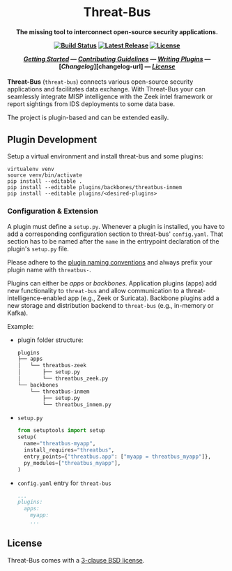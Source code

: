 
<h1 align="center">
  Threat-Bus
</h1>
<h4 align="center">

The missing tool to interconnect open-source security applications.

[![Build Status][ci-badge]][ci-url]
[![Latest Release][latest-release-badge]][latest-release-url]
[![License][license-badge]][license-url]

[_Getting Started_](#getting-started) &mdash;
[_Contributing Guidelines_][contributing-url] &mdash;
[_Writing Plugins_](#Writing-plugins) &mdash;
[_Changelog_][changelog-url] &mdash;
[_License_](#license)

</h4>

**Threat-Bus** (`threat-bus`) connects various open-source security applications
and facilitates data exchange. With Threat-Bus your can seamlessly integrate
MISP intelligence with the Zeek intel framework or report sightings from IDS
deployments to some data base.

The project is plugin-based and can be extended easily.


## Plugin Development

Setup a virtual environment and install threat-bus and some plugins:
```
virtualenv venv
source venv/bin/activate
pip install --editable .
pip install --editable plugins/backbones/threatbus-inmem
pip install --editable plugins/<desired-plugins>
```

### Configuration & Extension

A plugin must define a `setup.py`. Whenever a plugin is installed, you have to
add a corresponding configuration section to threat-bus' `config.yaml`. That
section has to be named after the `name` in the entrypoint declaration of the
plugin's `setup.py` file.

Please adhere to the [plugin naming conventions](https://pluggy.readthedocs.io/en/latest/#a-complete-example)
and always prefix your plugin name with `threatbus-`.

Plugins can either be *apps* or *backbones*. Application plugins (apps) add new
functionality to `threat-bus` and allow communication to a
threat-intelligence-enabled app (e.g., Zeek or Suricata). Backbone plugins add a
new storage and distribution backend to `threat-bus` (e.g., in-memory or Kafka).

Example:

- plugin folder structure:
  ```sh
  plugins
  ├── apps
  │   └── threatbus-zeek
  │       ├── setup.py
  │       └── threatbus_zeek.py
  └── backbones
      └── threatbus-inmem
          ├── setup.py
          └── threatbus_inmem.py
  ```
- `setup.py`
  ```py
  from setuptools import setup
  setup(
    name="threatbus-myapp",
    install_requires="threatbus",
    entry_points={"threatbus.app": ["myapp = threatbus_myapp"]},
    py_modules=["threatbus_myapp"],
  )
  ```
- `config.yaml` entry for `threat-bus`
  ```yaml
  ...
  plugins:
    apps:
      myapp:
      ...
  ```

## License

Threat-Bus comes with a [3-clause BSD license][license-url].


[misp]: https://github.com/misp/misp
[vast]: https://github.com/vast-io/vast
[broker]: https://github.com/zeek/broker
[tenzir]: https://docs.tenzir.com
[zeek]: https://www.zeek.org
[misp-zmq-config]: https://github.com/MISP/misp-book/tree/master/misp-zmq#misp-zeromq-configuration

[contributing-url]: https://github.com/tenzir/.github/blob/master/contributing.md
[latest-release-badge]: https://img.shields.io/github/commits-since/tenzir/threat-bus/latest.svg?color=green
[latest-release-url]: https://github.com/tenzir/threat-bus/releases
[ci-url]: https://github.com/tenzir/threat-bus/actions?query=branch%3Amaster
[ci-badge]: hhttps://github.com/tenzir/threat-bus/workflows/Python%20Egg/badge.svg?branch=master
[license-badge]: https://img.shields.io/badge/license-BSD-blue.svg
[license-url]: https://github.com/tenzir/threat-bus/blob/master/COPYING